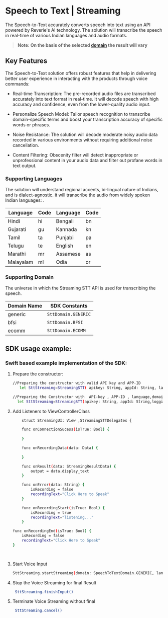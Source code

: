 # Speech to Text | Streaming
The Speech-to-Text accurately converts speech into text using an API powered by Reverie's AI technology. The solution will transcribe the speech in real-time of various Indian languages and audio formats.
> **Note: On the basis of the selected [domain](#supporting-domain) the result will vary**
## Key Features
The Speech-to-Text solution offers robust features that help in delivering better user experience in interacting with the products through voice commands:

- Real-time Transcription:
The pre-recorded audio files are transcribed accurately into text format in real-time. It will decode speech with high accuracy and confidence, even from the lower-quality audio input.

- Personalize Speech Model:
Tailor speech recognition to transcribe domain-specific terms and boost your transcription accuracy of specific words or phrases.

- Noise Resistance:
The solution will decode moderate noisy audio data recorded in various environments without requiring additional noise cancellation.

- Content Filtering:
Obscenity filter will detect inappropriate or unprofessional content in your audio data and filter out profane words in text output.

###  Supporting Languages

The solution will understand regional accents, bi-lingual nature of Indians, and is dialect-agnostic. it will transcribe the audio from widely spoken Indian languages:
.


| Language  | Code | Language | Code |
|-----------|------|----------|------|
| Hindi     | hi   | Bengali  | bn   |
| Gujarati  | gu   | Kannada  | kn   |
| Tamil     | ta   | Punjabi  | pa   |
| Telugu    | te   | English  | en   |
| Marathi   | mr   | Assamese | as   |
| Malayalam | ml   | Odia     | or   |

### Supporting Domain
The universe in which the Streaming STT API is used for transcribing the speech. 

| Domain Name | SDK Constants       |
|-------------|---------------------|
| generic     | `SttDomain.GENERIC` |
| bfsi        | `SttDomain.BFSI`    |
| ecomm       | `SttDomain.ECOMM`   |


## SDK usage example:

                                                                  
### Swift based example implementation of the SDK:
 1. Prepare the constructor:

     ```sh
    //Preparing the constructor with valid API key and APP-ID
        let SttStreaming=StreamingSTT( apikey: String, appId: String, lang:String,domain: String,logging:String)
    ```
    ```sh
    //Preparing the Constructor with  API-key , APP-ID , language,domain and logging
      let SttStreaming=StreamingSTT(apikey: String, appId: String,logging: Logging.TRUE)
    ```
 2. Add Listeners to ViewControllerClass
    
    ```sh
        struct StreamingUI: View ,StreamingSTTDelegates {
    
        func onConnectionSucess(isTrue: Bool) {
        
        }
    
        func onRecordingData(data: Data) {
        
        }
    
        func onResult(data: StreamingResultData) {
            output = data.display_text
        }
    
        func onError(data: String) {
            isRecording = false
            recordingText="Click Here to Speak"
        }
    
        func onRecordingStart(isTrue: Bool) {
            isRecording = true
            recordingText="listening..."
        }
    
    func onRecordingEnd(isTrue: Bool) {
        isRecording = false
        recordingText="Click Here to Speak"
    }
    
   
    ```

3. Start Voice Input
    ```sh
    SttStreaming.startStreaming(domain: SpeechToTextDomain.GENERIC, lang: sourceLanguage, logging: Logging.TRUE)    ```
   
4. Stop the Voice Streaming for final Result
    ```sh
     SttStreaming.finishInput()
    ```
5. Terminate Voice Streaming without final
    ```sh
     SttStreaming.cancel()
     
    ```


